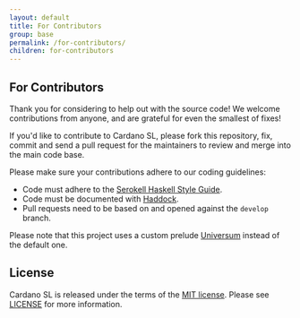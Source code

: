 ```yaml
---
layout: default
title: For Contributors
group: base
permalink: /for-contributors/
children: for-contributors
---
```


<!-- Reviewed at 42f226733a3d0e92af736f076a9fb1a7388d8da1 -->

<!-- CARDANO_SL_README_BEGIN_5 -->
## For Contributors

Thank you for considering to help out with the source code! We welcome contributions from anyone, and are grateful for even the smallest of fixes!

If you'd like to contribute to Cardano SL, please fork this repository, fix, commit and send a pull request for the maintainers to review and merge into the main code base.

Please make sure your contributions adhere to our coding guidelines:

* Code must adhere to the [Serokell Haskell Style Guide](https://github.com/serokell/serokell-util/blob/master/serokell-style.md).
* Code must be documented with [Haddock](https://www.haskell.org/haddock/doc/html/index.html).
* Pull requests need to be based on and opened against the `develop` branch.

Please note that this project uses a custom prelude [Universum](https://github.com/serokell/universum) instead of the default one.

## License

Cardano SL is released under the terms of the [MIT license](https://opensource.org/licenses/MIT). Please see [LICENSE](https://github.com/input-output-hk/cardano-sl/blob/master/LICENSE) for more information.
<!-- CARDANO_SL_README_END_5 -->
